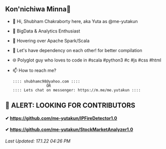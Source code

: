 ## Kon'nichiwa Minna👋
- 👋 Hi, Shubham Chakraborty here, aka Yuta as @me-yutakun
- 👀 BigData & Analytics Enthusiast
- 🌱 Hovering over Apache Spark/Scala
- 💞️ Let's have dependency on each other! for better compilation
- 🌐 Polyglot guy who loves to code in #scala #python3 #c #js #css #html
- 📫 How to reach me?

      :::: shubhamc98@yahoo.com ::::
                     OR                  
      :::: Lets chat on messenger: https://m.me/me.yutakun ::::
## 🚨 ALERT: LOOKING FOR CONTRIBUTORS 
#### ✔ https://github.com/me-yutakun/IPFireDetector1.0
#### ✔ https://github.com/me-yutakun/StockMarketAnalyzer1.0
###### Last Updated: 17.1.22 04:26 PM
<!---
me-yutakun/me-yutakun is a ✨ special ✨ repository because its `README.md` (this file) appears on your GitHub profile.
You can click the Preview link to take a look at your changes.
--->
